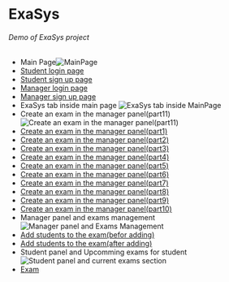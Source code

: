 # ExaSys
###### Demo of ExaSys project
* Main Page![MainPage](https://i.ibb.co/F0J6xjq/MainPage.png)
* [Student login page](https://ibb.co/1nX0nxH)
* [Student sign up page](https://ibb.co/DV9NR4M)
* [Manager login page](https://ibb.co/897ynK6)
* [Manager sign up page](https://ibb.co/0yZ22Lt)
* ExaSys tab inside main page ![ExaSys tab inside MainPage](https://i.ibb.co/8zpDfzW/Exa-Sys-Tab.png)
* Create an exam in the manager panel(part11) ![Create an exam in the manager panel(part11)](https://i.ibb.co/6b3DWWp/Create-An-Exam-In-The-Manager-Panel-part11.png)
* [Create an exam in the manager panel(part1)](https://ibb.co/JrhPYqP)
* [Create an exam in the manager panel(part2)](https://ibb.co/N6J76FL)
* [Create an exam in the manager panel(part3)](https://ibb.co/c6sjtWz)
* [Create an exam in the manager panel(part4)](https://ibb.co/LpghN18)
* [Create an exam in the manager panel(part5)](https://ibb.co/SdcFh4p)
* [Create an exam in the manager panel(part6)](https://ibb.co/pLsMT07)
* [Create an exam in the manager panel(part7)](https://ibb.co/4Wtcsc9)
* [Create an exam in the manager panel(part8)](https://ibb.co/0QNPdZP)
* [Create an exam in the manager panel(part9)](https://ibb.co/z57cPLG)
* [Create an exam in the manager panel(part10)](https://ibb.co/dM9R7hd)
* Manager panel and exams management ![Manager panel and Exams Management](https://i.ibb.co/p24QBYL/Exams-Management.png)
* [Add students to the exam(befor adding)](https://ibb.co/njtggGd)
* [Add students to the exam(after adding)](https://ibb.co/rpnvNFV)
* Student panel and Upcomming exams for student ![Student panel and current exams section](https://i.ibb.co/rFqNdr6/Student-Current-Exams.png)
* [Exam](https://ibb.co/9p673wD)
